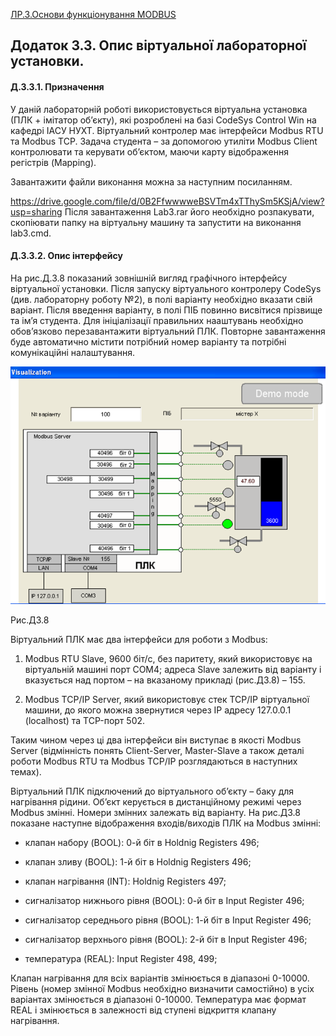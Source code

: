 [ЛР.3.Основи функціонування MODBUS](lab3.md)

## Додаток 3.3. Опис віртуальної лабораторної установки.

#### Д.3.3.1. Призначення

У даній лабораторній роботі використовується віртуальна установка (ПЛК + імітатор об’єкту), які розроблені на базі CodeSys Control Win на кафедрі ІАСУ НУХТ. Віртуальний контролер має інтерфейси Modbus RTU та Modbus TCP. Задача студента – за допомогою утиліти Modbus Client контролювати та керувати об’єктом, маючи карту відображення регістрів (Mapping).

Завантажити файли виконання можна за наступним посиланням. 

https://drive.google.com/file/d/0B2FfwwwweBSVTm4xTThySm5KSjA/view?usp=sharing Після завантаження Lab3.rar його необхідно розпакувати, скопіювати папку на віртуальну машину та запустити на виконання lab3.cmd. 

#### Д.3.3.2. Опис інтерфейсу

На рис.Д.3.8 показаний зовнішній вигляд графічного інтерфейсу віртуальної установки. Після запуску віртуального контролеру CodeSys (див. лабораторну роботу №2), в полі варіанту необхідно вказати свій варіант. Після введення варіанту, в полі ПІБ повинно висвітися прізвище та ім’я студента. Для ініціалізації правильних нааштувань необхідно обов’язково перезавантажити віртуальний ПЛК. Повторне завантаження буде автоматично містити потрібний номер варіанту та потрібні комунікаційні налаштування.   

![img](media3/РисД3_8.png)

Рис.Д3.8

Віртуальний ПЛК має два інтерфейси для роботи з Modbus:

1) Modbus RTU Slave, 9600 біт/с, без паритету, який використовує на віртуальній машині порт СОМ4; адреса Slave залежить від варіанту і вказується над портом – на вказаному прикладі (рис.Д3.8) – 155.  

2) Modbus TCP/IP Server, який використовує стек TCP/IP віртуальної машини, до якого можна звернутися через IP адресу 127.0.0.1 (localhost) та TCP-порт 502.  

Таким чином через ці два інтерфейси він виступає в якості Modbus Server (відмінність понять Client-Server, Master-Slave а також деталі роботи Modbus RTU та Modbus TCP/IP розглядаються в наступних темах).   

Віртуальний ПЛК підключений до віртуального об’єкту – баку для нагрівання рідини. Об’єкт керується в дистанційному режимі через Modbus змінні. Номери змінних залежать від варіанту. На рис.Д3.8 показане наступне відображення входів/виходів ПЛК на Modbus змінні:

- клапан набору (BOOL): 0-й біт в Holdnig Registers 496;

- клапан зливу (BOOL): 1-й біт в Holdnig Registers 496;

- клапан нагрівання (INT): Holdnig Registers 497; 

- сигналізатор нижнього рівня (BOOL): 0-й біт в Input Register 496;

- сигналізатор середнього рівня (BOOL): 1-й біт в Input Register 496; 

- сигналізатор верхнього рівня (BOOL): 2-й біт в Input Register 496; 

- температура (REAL): Input Register 498, 499; 

Клапан нагрівання для всіх варіантів змінюється в діапазоні 0-10000. Рівень (номер змінної Modbus необхідно визначити самостійно) в усіх варіантах змінюється в діапазоні 0-10000. Температура має формат REAL і змінюється в залежності від ступені відкриття клапану нагрівання.  